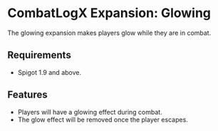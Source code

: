 # CombatLogX Expansion: Glowing
The glowing expansion makes players glow while they are in combat.

## Requirements
- Spigot 1.9 and above.

## Features
- Players will have a glowing effect during combat.
- The glow effect will be removed once the player escapes.